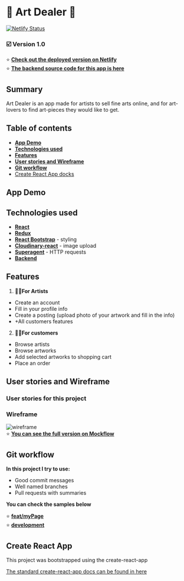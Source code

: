 # 🎨 Art Dealer 🎨

[![Netlify Status](https://api.netlify.com/api/v1/badges/d49ea381-90b2-4ab3-81af-0ad7eb30b663/deploy-status)](https://app.netlify.com/sites/art-dealer/deploys)

### ☑️ Version 1.0

⭐️ [**Check out the deployed version on Netlify**](https://art-dealer.netlify.com/) <br/>
⭐️ [**The backend source code for this app is here**](https://github.com/Sofialav/artDealer-server)

## Summary

Art Dealer is an app made for artists to sell fine arts online, and for art-lovers to find art-pieces they would like to get.

## Table of contents

- [**App Demo**](#app-demo)
- [**Technologies used**](#technologies-used)
- [**Features**](#Features)
- [**User stories and Wireframe**](#User-stories-and-Wireframe)
- [**Git workflow**](#Git-workflow)
- [Create React App docks](#create-react-app)

## App Demo

## Technologies used

- [**React**](https://github.com/Sofialav/artDealer-client/blob/master/src/App.js)
- [**Redux**](https://github.com/Sofialav/artDealer-client/tree/master/src/store)
- [**React Bootstrap**](https://github.com/Sofialav/artDealer-client/blob/master/src/components/ArtworkInfo.js) - styling
- [**Cloudinary-react**](https://github.com/Sofialav/artDealer-client/blob/master/src/components/artistCabinet/PhotoList.js) - image upload
- [**Superagent**](**Superagent**) - HTTP requests
- [**Backend**](https://github.com/Sofialav/artDealer-server#technologies-used)

## Features

1. 👨‍🎨**For Artists**

- Create an account
- Fill in your profile info
- Create a posting (upload photo of your artwork and fill in the info)
- +All customers features

2. 👱‍♀️**For customers**

- Browse artists
- Browse artworks
- Add selected artworks to shopping cart
- Place an order

## User stories and Wireframe

### User stories for this project

### Wireframe

![wireframe](https://media.giphy.com/media/QaM8PeVVYUjHHfMegk/giphy.gif) <br/>
⭐️ [**You can see the full version on Mockflow**](https://wireframepro.mockflow.com/view/M862870188ba38771c6d720a404c4fe631584972912988#/page/D5fd6780388cb4a5ed18e382e306819af)

## Git workflow

**In this project I try to use:**

- Good commit messages
- Well named branches
- Pull requests with summaries

**You can check the samples below**

⭐️ [**feat/myPage**](https://github.com/Sofialav/artDealer-client/pull/5) <br/>
⭐️ [**development**](https://github.com/Sofialav/artDealer-client/pull/10)

## Create React App

This project was bootstrapped using the create-react-app

[The standard create-react-app docs can be found in here](https://github.com/Sofialav/artDealer-client/blob/master/create-react-app-docks.md)
